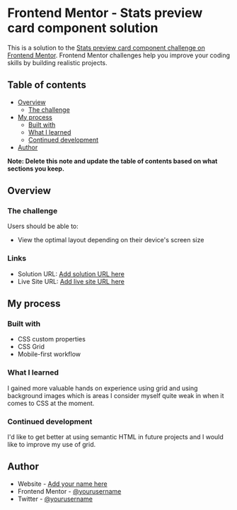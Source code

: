 # Frontend Mentor - Stats preview card component solution

This is a solution to the [Stats preview card component challenge on Frontend Mentor](https://www.frontendmentor.io/challenges/stats-preview-card-component-8JqbgoU62). Frontend Mentor challenges help you improve your coding skills by building realistic projects. 

## Table of contents

- [Overview](#overview)
  - [The challenge](#the-challenge)
- [My process](#my-process)
  - [Built with](#built-with)
  - [What I learned](#what-i-learned)
  - [Continued development](#continued-development)
- [Author](#author)

**Note: Delete this note and update the table of contents based on what sections you keep.**

## Overview

### The challenge

Users should be able to:

- View the optimal layout depending on their device's screen size

### Links

- Solution URL: [Add solution URL here](https://your-solution-url.com)
- Live Site URL: [Add live site URL here](https://your-live-site-url.com)

## My process

### Built with

- CSS custom properties
- CSS Grid
- Mobile-first workflow

### What I learned

I gained more valuable hands on experience using grid and using background images which is areas I consider myself quite weak in when it comes to CSS at the moment. 

### Continued development

I'd like to get better at using semantic HTML in future projects and I would like to improve my use of grid.

## Author

- Website - [Add your name here](sienna-lind.netlify.app)
- Frontend Mentor - [@yourusername](https://www.frontendmentor.io/profile/siennalind)
- Twitter - [@yourusername](https://www.twitter.com/sienna_lind)